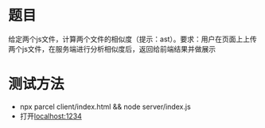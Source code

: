 # 题目

给定两个js文件，计算两个文件的相似度（提示：ast）。要求：用户在页面上上传两个js文件，在服务端进行分析相似度后，返回给前端结果并做展示

# 测试方法

- npx parcel client/index.html && node server/index.js
- 打开[localhost:1234](http://localhost:1234)
